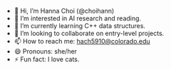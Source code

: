 - 👋 Hi, I’m Hanna Choi (@choihann)
- 👀 I’m interested in AI research and reading.
- 🌱 I’m currently learning C++ data structures.
- 💞️ I’m looking to collaborate on entry-level projects.
- 📫 How to reach me: hach5910@colorado.edu
- 😄 Pronouns: she/her
- ⚡ Fun fact: I love cats.
